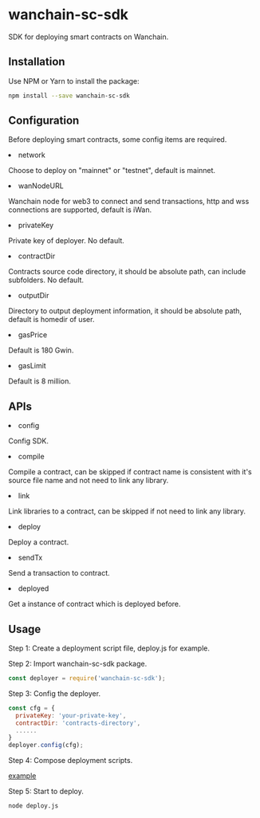 wanchain-sc-sdk
========

SDK for deploying smart contracts on Wanchain.

## Installation
Use NPM or Yarn to install the package:
```bash
npm install --save wanchain-sc-sdk
```
## Configuration

Before deploying smart contracts, some config items are required.

<li>network</li>

Choose to deploy on "mainnet" or "testnet", default is mainnet.

<li>wanNodeURL</li>

Wanchain node for web3 to connect and send transactions, http and wss connections are supported, default is iWan.

<li>privateKey</li>

Private key of deployer. No default.

<li>contractDir</li>

Contracts source code directory, it should be absolute path, can include subfolders. No default.

<li>outputDir</li>

Directory to output deployment information, it should be absolute path, default is homedir of user.

<li>gasPrice</li>

Default is 180 Gwin.

<li>gasLimit</li>

Default is 8 million.

## APIs

<li>config</li>

Config SDK. 

<li>compile</li>

Compile a contract, can be skipped if contract name is consistent with it's source file name and not need to link any library.

<li>link</li>

Link libraries to a contract, can be skipped if not need to link any library.

<li>deploy</li>

Deploy a contract.

<li>sendTx</li>

Send a transaction to contract.

<li>deployed</li>

Get a instance of contract which is deployed before.

## Usage

Step 1: Create a deployment script file, deploy.js for example.

Step 2: Import wanchain-sc-sdk package.

```javascript
const deployer = require('wanchain-sc-sdk');
```

Step 3: Config the deployer.

```javascript
const cfg = {
  privateKey: 'your-private-key',
  contractDir: 'contracts-directory',
  ......
}
deployer.config(cfg);
```
Step 4: Compose deployment scripts.

[example](https://github.com/wanchain/wanchain-sc-sdk/blob/master/example/deploy.js)

Step 5: Start to deploy.

```bash
node deploy.js
```